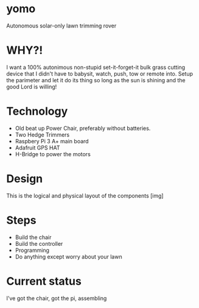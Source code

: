 # yomo
Autonomous solar-only lawn trimming rover

# WHY?!

I want a 100% autonimous non-stupid set-it-forget-it bulk grass cutting device that I didn't have to babysit, watch, push, tow or remote into.  Setup the parimeter and let it do its thing so long as the sun is shining and the good Lord is willing!

# Technology

- Old beat up Power Chair, preferably without batteries.
- Two Hedge Trimmers
- Raspbery Pi 3 A+ main board
- Adafruit GPS HAT
- H-Bridge to power the motors

# Design

This is the logical and physical layout of the components
[img]

# Steps

* Build the chair
* Build the controller
* Programming
* Do anything except worry about your lawn



# Current status

I've got the chair, got the pi, assembling

